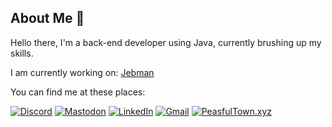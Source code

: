 ## About Me 👋

Hello there, I'm a back-end developer using Java, currently brushing up my skills. 

I am currently working on: [Jebman](https://github.com/peasfultown/jebman)

You can find me at these places:

[![Discord](https://img.shields.io/badge/Discord-5865F2?style=for-the-badge&logo=discord&logoColor=white)](https://discordapp.com/users/1084563449394245804)
[![Mastodon](https://img.shields.io/badge/Mastodon-6364FF?style=for-the-badge&logo=Mastodon&logoColor=white)](https://hachyderm.io/@peasfultown)
[![LinkedIn](https://img.shields.io/badge/LinkedIn-0077B5?style=for-the-badge&logo=linkedin&logoColor=white)](https://linkedin.com/in/peasfultown)
[![Gmail](https://img.shields.io/badge/Gmail-D14836?style=for-the-badge&logo=gmail&logoColor=white)](mailto:peasfultown@gmail.com)
[![PeasfulTown.xyz](https://img.shields.io/badge/peasfultown.xyz-323b43?style=for-the-badge&logo=Linux&logoColor=yellow)](https://peasfultown.xyz)
